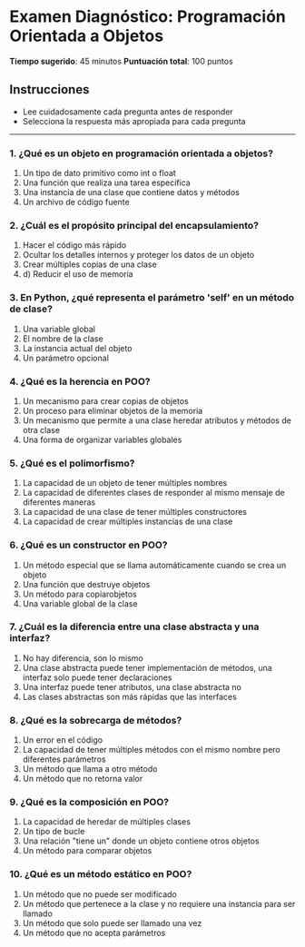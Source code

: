 # Examen Diagnóstico: Programación Orientada a Objetos
**Tiempo sugerido**: 45 minutos
**Puntuación total**: 100 puntos

## Instrucciones
- Lee cuidadosamente cada pregunta antes de responder
- Selecciona la respuesta más apropiada para cada pregunta
---

### 1. ¿Qué es un objeto en programación orientada a objetos?

 1. Un tipo de dato primitivo como int o float
 2. Una función que realiza una tarea específica
 3. Una instancia de una clase que contiene datos y métodos
 4. Un archivo de código fuente

### 2. ¿Cuál es el propósito principal del encapsulamiento?

 1. Hacer el código más rápido
 2. Ocultar los detalles internos y proteger los datos de un objeto
 3. Crear múltiples copias de una clase 
 4. d) Reducir el uso de memoria

### 3. En Python, ¿qué representa el parámetro 'self' en un método de clase?

 1. Una variable global
 2. El nombre de la clase
 3. La instancia actual del objeto
 4. Un parámetro opcional

### 4. ¿Qué es la herencia en POO?

 1. Un mecanismo para crear copias de objetos
 2. Un proceso para eliminar objetos de la memoria
 3. Un mecanismo que permite a una clase heredar atributos y métodos de otra clase
 4. Una forma de organizar variables globales

### 5. ¿Qué es el polimorfismo?

 1. La capacidad de un objeto de tener múltiples nombres
 2.  La capacidad de diferentes clases de responder al mismo mensaje de diferentes maneras 
 3. La capacidad de una clase de tener múltiples constructores
 4. La capacidad de crear múltiples instancias de una clase

### 6. ¿Qué es un constructor en POO?

 1. Un método especial que se llama automáticamente cuando se crea un objeto
 2. Una función que destruye objetos
 3. Un método para copiarobjetos
 4. Una variable global de la clase

### 7. ¿Cuál es la diferencia entre una clase abstracta y una interfaz?

 1. No hay diferencia, son lo mismo
 2. Una clase abstracta puede tener implementación de métodos, una interfaz solo puede tener declaraciones
 3. Una interfaz puede tener atributos, una clase abstracta no
 4. Las clases abstractas son más rápidas que las interfaces

### 8. ¿Qué es la sobrecarga de métodos?

 1. Un error en el código
 2. La capacidad de tener múltiples métodos con el mismo nombre pero diferentes parámetros
 3. Un método que llama a otro método
 4. Un método que no retorna valor

### 9. ¿Qué es la composición en POO?

 1. La capacidad de heredar de múltiples clases
 2. Un tipo de bucle
 3. Una relación "tiene un" donde un objeto contiene otros objetos
 4. Un método para comparar objetos

### 10. ¿Qué es un método estático en POO?

 1. Un método que no puede ser modificado
 2. Un método que pertenece a la clase y no requiere una instancia para ser llamado
 3. Un método  que solo puede ser llamado una vez 
 4. Un método que no acepta parámetros